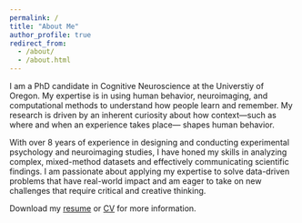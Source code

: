 ```yaml
---
permalink: /
title: "About Me"
author_profile: true
redirect_from: 
  - /about/
  - /about.html
---
```


<!-- Google tag (gtag.js) -->
<script async src="https://www.googletagmanager.com/gtag/js?id=G-DSE37TPFBZ"></script>
<script>
  window.dataLayer = window.dataLayer || [];
  function gtag(){dataLayer.push(arguments);}
  gtag('js', new Date());

  gtag('config', 'G-DSE37TPFBZ');
</script>


I am a PhD candidate in Cognitive Neuroscience at the Universtiy of Oregon. My expertise is in using human behavior, neuroimaging, and computational methods to understand how people learn and remember. My research is driven by an inherent curiosity about how context—such as where and when an experience takes place— shapes human behavior.

With over 8 years of experience in designing and conducting experimental psychology and neuroimaging studies, I have honed my skills in analyzing complex, mixed-method datasets and effectively communicating scientific findings. I am passionate about applying my expertise to solve data-driven problems that have real-world impact and am eager to take on new challenges that require critical and creative thinking.

Download my [resume](http://lindsay-rait.github.io/files/Rait_Resume_new.pdf) or [CV](http://lindsay-rait.github.io/files/Rait_CV_1525.pdf) for more information.
